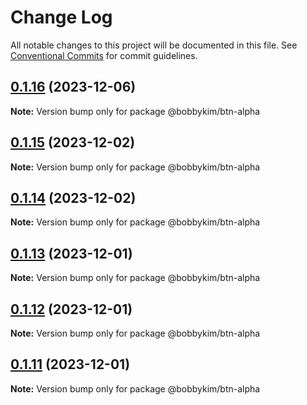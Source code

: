 # Change Log

All notable changes to this project will be documented in this file.
See [Conventional Commits](https://conventionalcommits.org) for commit guidelines.

## [0.1.16](https://github.com/bobbykim89/manguito-component-library/compare/@bobbykim/btn-alpha@0.1.15...@bobbykim/btn-alpha@0.1.16) (2023-12-06)

**Note:** Version bump only for package @bobbykim/btn-alpha





## [0.1.15](https://github.com/bobbykim89/manguito-component-library/compare/@bobbykim/btn-alpha@0.1.14...@bobbykim/btn-alpha@0.1.15) (2023-12-02)

**Note:** Version bump only for package @bobbykim/btn-alpha





## [0.1.14](https://github.com/bobbykim89/manguito-component-library/compare/@bobbykim/btn-alpha@0.1.13...@bobbykim/btn-alpha@0.1.14) (2023-12-02)

**Note:** Version bump only for package @bobbykim/btn-alpha





## [0.1.13](https://github.com/bobbykim89/manguito-component-library/compare/@bobbykim/btn-alpha@0.1.12...@bobbykim/btn-alpha@0.1.13) (2023-12-01)

**Note:** Version bump only for package @bobbykim/btn-alpha





## [0.1.12](https://github.com/bobbykim89/manguito-component-library/compare/@bobbykim/btn-alpha@0.1.11...@bobbykim/btn-alpha@0.1.12) (2023-12-01)

**Note:** Version bump only for package @bobbykim/btn-alpha





## [0.1.11](https://github.com/bobbykim89/manguito-component-library/compare/@bobbykim/btn-alpha@0.1.10...@bobbykim/btn-alpha@0.1.11) (2023-12-01)

**Note:** Version bump only for package @bobbykim/btn-alpha
